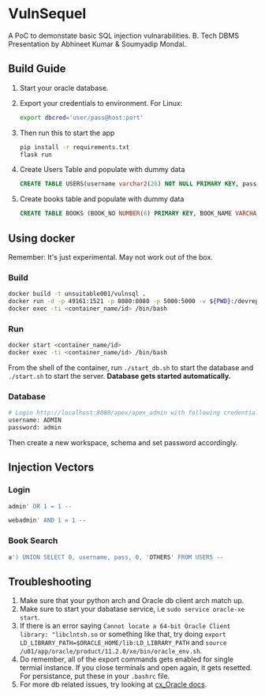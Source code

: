 # VulnSequel

A PoC to demonstate basic SQL injection vulnarabilities. B. Tech DBMS Presentation by Abhineet Kumar & Soumyadip Mondal.

## Build Guide

1. Start your oracle database.
2. Export your credentials to environment.
    For Linux:

    ```bash
    export dbcred='user/pass@host:port'
    ```

3. Then run this to start the app

   ```bash
   pip install -r requirements.txt
   flask run
   ```

4. Create Users Table and populate with dummy data

   ```sql
   CREATE TABLE USERS(username varchar2(26) NOT NULL PRIMARY KEY, pass varchar2(16) NOT NULL);
   ```

5. Create books table and populate with dummy data

   ```sql
   CREATE TABLE BOOKS (BOOK_NO NUMBER(6) PRIMARY KEY, BOOK_NAME VARCHAR2(30) NOT NULL, AUTHOR_NAME VARCHAR2(30), COST NUMBER(7,2), CATEGORY CHAR(10));
   ```

## Using docker

Remember: It's just experimental. May not work out of the box.

### Build

```bash
docker build -t unsuitable001/vulnsql .
docker run -d -p 49161:1521 -p 8080:8080 -p 5000:5000 -v ${PWD}:/devrepo unsuitable001/vulnsql
docker exec -ti <container_name/id> /bin/bash
```

### Run

```bash
docker start <container_name/id>
docker exec -ti <container_name/id> /bin/bash
```

From the shell of the container, run `./start_db.sh` to start the database and `./start.sh` to start the server. **Database gets started automatically.**

### Database

```bash
# Login http://localhost:8080/apex/apex_admin with following credential:
username: ADMIN
password: admin
```

Then create a new workspace, schema and set password accordingly.

## Injection Vectors

### Login

```sql
admin' OR 1 = 1 --
```

```sql
webadmin' AND 1 = 1 --
```

### Book Search

```sql
a') UNION SELECT 0, username, pass, 0, 'OTHERS' FROM USERS --
```

## Troubleshooting

1. Make sure that your python arch and Oracle db client arch match up.
2. Make sure to start your dabatase service, i.e `sudo service oracle-xe start`.
3. If there is an error saying `Cannot locate a 64-bit Oracle Client library: "libclntsh.so` or something like that, try doing `export LD_LIBRARY_PATH=$ORACLE_HOME/lib:LD_LIBRARY_PATH` and `source /u01/app/oracle/product/11.2.0/xe/bin/oracle_env.sh`.
4. Do remember, all of the export commands gets enabled for single termial instance. If you close terminals and open again, it gets resetted. For persistance, put these in your `.bashrc` file.
5. For more db related issues, try looking at [cx_Oracle docs](https://cx-oracle.readthedocs.io/en/latest/user_guide/installation.html).
